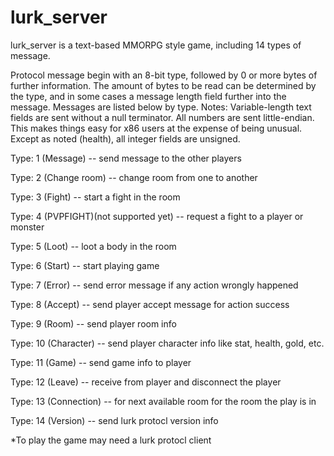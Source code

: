 # lurk_server

lurk_server is a text-based MMORPG style game, including 14 types of message.

Protocol message begin with an 8-bit type, followed by 0 or more bytes of further information.
The amount of bytes to be read can be determined by the type, and in some cases a message length field further into the message. 
Messages are listed below by type. Notes:
  Variable-length text fields are sent without a null terminator.
  All numbers are sent little-endian. This makes things easy for x86 users at the expense of being unusual.
  Except as noted (health), all integer fields are unsigned.
  
Type: 1 (Message)
 -- send message to the other players
 
Type: 2 (Change room)
 -- change room from one to another
 
Type: 3 (Fight)
 -- start a fight in the room
 
Type: 4 (PVPFIGHT)(not supported yet)
 -- request a fight to a player or monster
 
Type: 5 (Loot)
 -- loot a body in the room
 
Type: 6 (Start)
 -- start playing game
 
Type: 7 (Error)
 -- send error message if any action wrongly happened
 
 Type: 8 (Accept)
 -- send player accept message for action success
 
 Type: 9 (Room)
 -- send player room info
 
 Type: 10 (Character)
 -- send player character info like stat, health, gold, etc.
 
 Type: 11 (Game)
 -- send game info to player
 
 Type: 12 (Leave)
 -- receive from player and disconnect the player
 
 Type: 13 (Connection)
 -- for next available room for the room the play is in
 
 Type: 14 (Version)
 -- send lurk protocl version info
 

*To play the game may need a lurk protocl client
